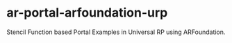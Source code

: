 # ar-portal-arfoundation-urp
Stencil Function based Portal Examples in Universal RP using ARFoundation.
